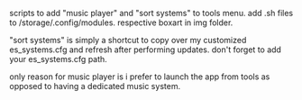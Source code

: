 scripts to add "music player" and "sort systems" to tools menu. add .sh files to /storage/.config/modules. respective boxart in img folder.

"sort systems" is simply a shortcut to copy over my customized es_systems.cfg and refresh after performing updates. don't forget to add your es_systems.cfg path.

only reason for music player is i prefer to launch the app from tools as opposed to having a dedicated music system.
